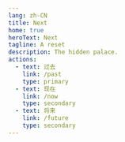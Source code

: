 ```yaml
---
lang: zh-CN
title: Next
home: true
heroText: Next
tagline: A reset
description: The hidden palace.
actions:
  - text: 过去
    link: /past
    type: primary
  - text: 现在
    link: /now
    type: secondary
  - text: 将来
    link: /future
    type: secondary
---
```

